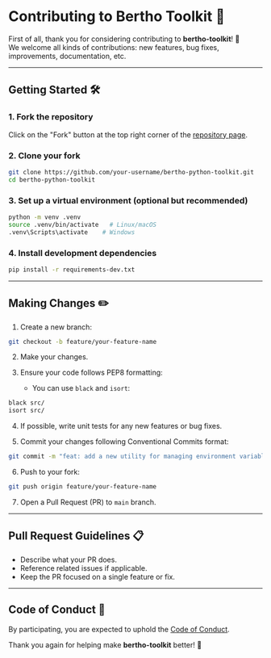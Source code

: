 
# Contributing to Bertho Toolkit 🚀

First of all, thank you for considering contributing to **bertho-toolkit**! 🎉  
We welcome all kinds of contributions: new features, bug fixes, improvements, documentation, etc.

---

## Getting Started 🛠️

### 1. Fork the repository

Click on the "Fork" button at the top right corner of the [repository page](https://github.com/bertho-toolkit/bertho-python-toolkit).

### 2. Clone your fork

```bash
git clone https://github.com/your-username/bertho-python-toolkit.git
cd bertho-python-toolkit
```

### 3. Set up a virtual environment (optional but recommended)

```bash
python -m venv .venv
source .venv/bin/activate   # Linux/macOS
.venv\Scripts\activate    # Windows
```

### 4. Install development dependencies

```bash
pip install -r requirements-dev.txt
```

---

## Making Changes ✏️

1. Create a new branch:

```bash
git checkout -b feature/your-feature-name
```

2. Make your changes.

3. Ensure your code follows PEP8 formatting:
   - You can use `black` and `isort`:

```bash
black src/
isort src/
```

4. If possible, write unit tests for any new features or bug fixes.

5. Commit your changes following Conventional Commits format:

```bash
git commit -m "feat: add a new utility for managing environment variables"
```

6. Push to your fork:

```bash
git push origin feature/your-feature-name
```

7. Open a Pull Request (PR) to `main` branch.

---

## Pull Request Guidelines 📋

- Describe what your PR does.
- Reference related issues if applicable.
- Keep the PR focused on a single feature or fix.

---

## Code of Conduct 📜

By participating, you are expected to uphold the [Code of Conduct](CODE_OF_CONDUCT.md).

Thank you again for helping make **bertho-toolkit** better! 🎉

